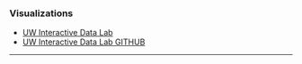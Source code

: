### Visualizations
* [UW Interactive Data Lab](http://idl.cs.washington.edu/)
* [UW Interactive Data Lab GITHUB](https://github.com/uwdata)

---
